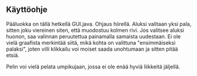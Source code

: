 ## Käyttöohje

Pääluokka on tällä hetkellä GUI.java.
Ohjaus hiirellä. Aluksi valitaan yksi pala, sitten joku viereinen siten, että muodostuu kolmen rivi. Jos valitsee aluksi huonon, saa valinnan peruutettua painamalla samaista uudestaan. Ei ole vielä graafista merkintää siitä, mikä kohta on valittuna "ensimmäiseksi palaksi", joten villi klikkailu voi moiset saada unohtumaan ja sitten pitää etsiä.

Pelin voi vielä pelata umpikujaan, jossa ei ole enää hyviä liikkeitä jäljellä.